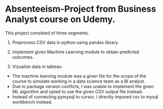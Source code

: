 # Absenteeism-Project from Business Analyst course on Udemy.

This project consisted of three segments. 
1) Preprocess CSV data in python using pandas library.

2) Implement given Machine Learning module to obtain predicted outcomes.

3) Vizualize data in tableau

* The machine learning module was a given file for the scope of the course to simulate working in a data science team as a BI analyst.
* Due to package version conflicts, I was unable to implement the given ML algorithm and opted to use the given CSV output file instead.
* Instead of connecting pymysql to cursor, I directly impored csv to mysql workbench instead.
